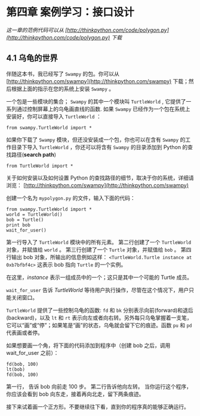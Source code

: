 # <a name="4-Case-study-interface-design"></a> 第四章 案例学习：接口设计

_这一章的范例代码可以从 [http://thinkpython.com/code/polygon.py](http://thinkpython.com/code/polygon.py) 下载_

## <a name="4.1-TurtleWorld"></a> 4.1 乌龟的世界

伴随这本书，我已经写了 `Swampy` 的包。你可以从 [http://thinkpython.com/swampy](http://thinkpython.com/swampy) 下载；然后根据上面的指示在您的系统上安装 `Swampy` 。

一个包是一些模块的集合； `Swampy` 的其中一个模块叫 `TurtleWorld` , 它提供了一系列通过控制屏幕上的乌龟画直线的函数. 如果 `Swampy` 已经作为一个包在系统上安装好，你可以直接导入 `TurtleWorld` ：

    from swampy.TurtleWorld import *

如果你下载了 `Swampy` 模块，但还没安装成一个包，你也可以在含有 `Swampy` 的工作目录下导入 `TurtleWorld` ，你还可以将含有 `Swampy` 的目录添加到 Python 的查找路径(__search path__)

    from TurtleWorld import *

关于如何安装以及如何设置 Python 的查找路径的细节，取决于你的系统，详细请浏览： [http://thinkpython.com/swampy](http://thinkpython.com/swampy) 

创建一个名为 `mypolygon.py` 的文件，输入下面的代码：

    from swampy.TurtleWorld import *
    world = TurtleWorld()
    bob = Turtle()
    print bob
    wait_for_user()

第一行导入了 `TurtleWorld` 模块中的所有元素。
第二行创建了一个 `TurtleWorld` 对象，并赋值给 `world` 。
第三行创建了一个 `Turtle` 对象，并赋值给 `bob` 。
第四行输出 bob 对象，所输出的信息例如这样： `<TurtleWorld.Turtle instance at 0xb7bfbf4c>` 
这表示 bob 指向 `Turtle` 的一个实例。

在这里，_instance_ 表示一组成员中的一个；这只是其中一个可能的 Turtle 成员。

`wait_for_user` 告诉 _TurtleWorld_ 等待用户执行操作，尽管在这个情况下，用户只能关闭窗口。

`TurtleWorld` 提供了一些控制乌龟的函数: `fd` 和 `bk` 分别表示向前(forward)和退后(backward)，以及 `lt` 和 `rt` 表示向左或者向右转。另外每只乌龟掌握着一支笔，它可以“画”或“停”；如果笔是“画”的状态，乌龟就会留下它的痕迹。函数 `pu` 和 `pd` 代表画或者停。

如果想要画一个角，将下面的代码添加到程序中（创建 bob 之后，调用 wait_for_user 之前）：

    fd(bob, 100)
    lt(bob)
    fd(bob, 100)

第一行， 告诉 bob 向前走 100 步。
第二行告诉他向左转。
当你运行这个程序，你应该会看到 bob 向东走，接着再向北走，留下两条痕迹。

接下来试着画一个正方形。不要继续往下看，直到你的程序真的能够正确运行。
